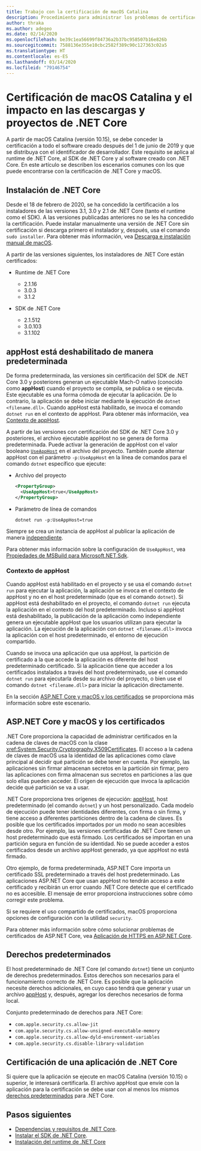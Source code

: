 ```yaml
---
title: Trabajo con la certificación de macOS Catalina
description: Procedimiento para administrar los problemas de certificación con macOS al instalar el runtime de .NET Core, el SDK y las aplicaciones compiladas con .NET Core.
author: thraka
ms.author: adegeo
ms.date: 02/14/2020
ms.openlocfilehash: be39c1ea56699f84736a2b37bc958507b16e826b
ms.sourcegitcommit: 7588136e355e10cbc2582f389c90c127363c02a5
ms.translationtype: HT
ms.contentlocale: es-ES
ms.lasthandoff: 03/14/2020
ms.locfileid: "79146754"
---
```

# <a name="macos-catalina-notarization-and-the-impact-on-net-core-downloads-and-projects"></a>Certificación de macOS Catalina y el impacto en las descargas y proyectos de .NET Core

A partir de macOS Catalina (versión 10.15), se debe conceder la certificación a todo el software creado después del 1 de junio de 2019 y que se distribuya con el identificador de desarrollador. Este requisito se aplica al runtime de .NET Core, al SDK de .NET Core y al software creado con .NET Core. En este artículo se describen los escenarios comunes con los que puede encontrarse con la certificación de .NET Core y macOS.

## <a name="installing-net-core"></a>Instalación de .NET Core

Desde el 18 de febrero de 2020, se ha concedido la certificación a los instaladores de las versiones 3.1, 3.0 y 2.1 de .NET Core (tanto el runtime como el SDK). A las versiones publicadas anteriores no se les ha concedido la certificación. Puede instalar manualmente una versión de .NET Core sin certificación si descarga primero el instalador y, después, usa el comando `sudo installer`. Para obtener más información, vea [Descarga e instalación manual de macOS](sdk.md?pivots=os-macos#download-and-manually-install).

A partir de las versiones siguientes, los instaladores de .NET Core están certificados:

- Runtime de .NET Core
  - 2.1.16
  - 3.0.3
  - 3.1.2

- SDK de .NET Core
  - 2.1.512
  - 3.0.103
  - 3.1.102

## <a name="apphost-is-disabled-by-default"></a>appHost está deshabilitado de manera predeterminada

De forma predeterminada, las versiones sin certificación del SDK de .NET Core 3.0 y posteriores generan un ejecutable Mach-O nativo (conocido como **appHost**) cuando el proyecto se compila, se publica o se ejecuta. Este ejecutable es una forma cómoda de ejecutar la aplicación. De lo contrario, la aplicación se debe iniciar mediante la ejecución de `dotnet <filename.dll>`. Cuando appHost está habilitado, se invoca el comando `dotnet run` en el contexto de appHost. Para obtener más información, vea [Contexto de appHost](#context-of-the-apphost).

A partir de las versiones con certificación del SDK de .NET Core 3.0 y posteriores, el archivo ejecutable appHost no se genera de forma predeterminada. Puede activar la generación de appHost con el valor booleano [`UseAppHost`](../project-sdk/msbuild-props.md#useapphost) en el archivo del proyecto. También puede alternar appHost con el parámetro `-p:UseAppHost` en la línea de comandos para el comando `dotnet` específico que ejecute:

- Archivo del proyecto

  ```xml
  <PropertyGroup>
    <UseAppHost>true</UseAppHost>
  </PropertyGroup>
  ```

- Parámetro de línea de comandos

  ```dotnetcli
  dotnet run -p:UseAppHost=true
  ```

Siempre se crea un instancia de appHost al publicar la aplicación de manera [independiente](../deploying/index.md#publish-self-contained).

Para obtener más información sobre la configuración de `UseAppHost`, vea [Propiedades de MSBuild para Microsoft.NET.Sdk](../project-sdk/msbuild-props.md#useapphost).

### <a name="context-of-the-apphost"></a>Contexto de appHost

Cuando appHost está habilitado en el proyecto y se usa el comando `dotnet run` para ejecutar la aplicación, la aplicación se invoca en el contexto de appHost y no en el host predeterminado (que es el comando `dotnet`). Si appHost está deshabilitado en el proyecto, el comando `dotnet run` ejecuta la aplicación en el contexto del host predeterminado. Incluso si appHost está deshabilitado, la publicación de la aplicación como independiente genera un ejecutable appHost que los usuarios utilizan para ejecutar la aplicación. La ejecución de la aplicación con `dotnet <filename.dll>` invoca la aplicación con el host predeterminado, el entorno de ejecución compartido.

Cuando se invoca una aplicación que usa appHost, la partición de certificado a la que accede la aplicación es diferente del host predeterminado certificado. Si la aplicación tiene que acceder a los certificados instalados a través del host predeterminado, use el comando `dotnet run` para ejecutarla desde su archivo del proyecto, o bien use el comando `dotnet <filename.dll>` para iniciar la aplicación directamente.

En la sección [ASP.NET Core y macOS y los certificados](#aspnet-core-and-macos-and-certificates) se proporciona más información sobre este escenario.

## <a name="aspnet-core-and-macos-and-certificates"></a>ASP.NET Core y macOS y los certificados

.NET Core proporciona la capacidad de administrar certificados en la cadena de claves de macOS con la clase <xref:System.Security.Cryptography.X509Certificates>. El acceso a la cadena de claves de macOS usa la identidad de las aplicaciones como clave principal al decidir qué partición se debe tener en cuenta. Por ejemplo, las aplicaciones sin firmar almacenan secretos en la partición sin firmar, pero las aplicaciones con firma almacenan sus secretos en particiones a las que solo ellas pueden acceder. El origen de ejecución que invoca la aplicación decide qué partición se va a usar.

.NET Core proporciona tres orígenes de ejecución: [appHost](#apphost-is-disabled-by-default), host predeterminado (el comando `dotnet`) y un host personalizado. Cada modelo de ejecución puede tener identidades diferentes, con firma o sin firma, y tiene acceso a diferentes particiones dentro de la cadena de claves. Es posible que los certificados importados por un modo no sean accesibles desde otro. Por ejemplo, las versiones certificadas de .NET Core tienen un host predeterminado que está firmado. Los certificados se importan en una partición segura en función de su identidad. No se puede acceder a estos certificados desde un archivo appHost generado, ya que appHost no está firmado.

Otro ejemplo, de forma predeterminada, ASP.NET Core importa un certificado SSL predeterminado a través del host predeterminado. Las aplicaciones ASP.NET Core que usan appHost no tendrán acceso a este certificado y recibirán un error cuando .NET Core detecte que el certificado no es accesible. El mensaje de error proporciona instrucciones sobre cómo corregir este problema.

Si se requiere el uso compartido de certificados, macOS proporciona opciones de configuración con la utilidad `security`.

Para obtener más información sobre cómo solucionar problemas de certificados de ASP.NET Core, vea [Aplicación de HTTPS en ASP.NET Core](/aspnet/core/security/enforcing-ssl?view=aspnetcore-3.1&tabs=visual-studio#troubleshoot-certificate-problems).

## <a name="default-entitlements"></a>Derechos predeterminados

El host predeterminado de .NET Core (el comando `dotnet`) tiene un conjunto de derechos predeterminados. Estos derechos son necesarios para el funcionamiento correcto de .NET Core. Es posible que la aplicación necesite derechos adicionales, en cuyo caso tendrá que generar y usar un archivo [appHost](#apphost-is-disabled-by-default) y, después, agregar los derechos necesarios de forma local.

Conjunto predeterminado de derechos para .NET Core:

- `com.apple.security.cs.allow-jit`
- `com.apple.security.cs.allow-unsigned-executable-memory`
- `com.apple.security.cs.allow-dyld-environment-variables`
- `com.apple.security.cs.disable-library-validation`

## <a name="notarize-a-net-core-app"></a>Certificación de una aplicación de .NET Core

Si quiere que la aplicación se ejecute en macOS Catalina (versión 10.15) o superior, le interesará certificarla. El archivo appHost que envíe con la aplicación para la certificación se debe usar con al menos los mismos [derechos predeterminados](#default-entitlements) para .NET Core.

## <a name="next-steps"></a>Pasos siguientes

- [Dependencias y requisitos de .NET Core](dependencies.md).
- [Instalar el SDK de .NET Core](sdk.md).
- [Instalación del runtime de .NET Core](runtime.md)
